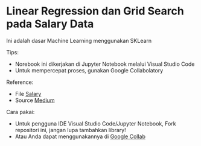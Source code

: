 # Linear Regression dan Grid Search pada Salary Data

Ini adalah dasar Machine Learning menggunakan SKLearn 

Tips:
- Norebook ini dikerjakan di Jupyter Notebook melalui Visual Studio Code
- Untuk mempercepat proses, gunakan Google Collabolatory

Reference:
- File [Salary](https://www.kaggle.com/vivinbarath/simple-linear-regression-for-salary-data/data)
- Source [Medium](https://medium.com/geekculture/simple-linear-regression-analysis-using-python-c5b2f637942)

Cara pakai:
- Untuk pengguna IDE Visual Studio Code/Jupyter Notebook, Fork repositori ini, jangan lupa tambahkan library!
- Atau Anda dapat menggunakannya di [Google Collab](https://colab.research.google.com/github/Gianhapri/LinearRegression-GridSearch/blob/main/LinearRegression_GridSearch.ipynb)
